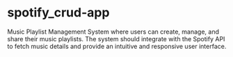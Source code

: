 # spotify_crud-app
Music Playlist Management System where users can create, manage, and share their music playlists. The system should integrate with the Spotify API to fetch music details and provide an intuitive and responsive user interface.
